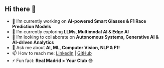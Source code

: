 ## Hi there 👋  

<!--  
**aryannnb1/aryannnb1** is a ✨ _special_ ✨ repository because its `README.md` (this file) appears on your GitHub profile.  
-->

- 🔭 I’m currently working on **AI-powered Smart Glasses & F1 Race Prediction Models**  
- 🌱 I’m currently exploring **LLMs, Multimodal AI & Edge AI**  
- 👯 I’m looking to collaborate on **Autonomous Systems, Generative AI & AI-driven Analytics**  
- 💬 Ask me about **AI, ML, Computer Vision, NLP & F1!**  
- 📫 How to reach me: [LinkedIn](https://www.linkedin.com/in/aryanb03/) | [GitHub](https://github.com/aryannnb1)  
- ⚡ Fun fact: **Real Madrid > Your Club** 😎  
